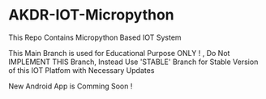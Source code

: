 # AKDR-IOT-Micropython
This Repo Contains Micropython Based IOT System

This Main Branch is used for Educational Purpose ONLY ! , Do Not IMPLEMENT THIS Branch, Instead Use 'STABLE' Branch for Stable Version of this IOT Platfom with Necessary Updates

New Android App is Comming Soon !
